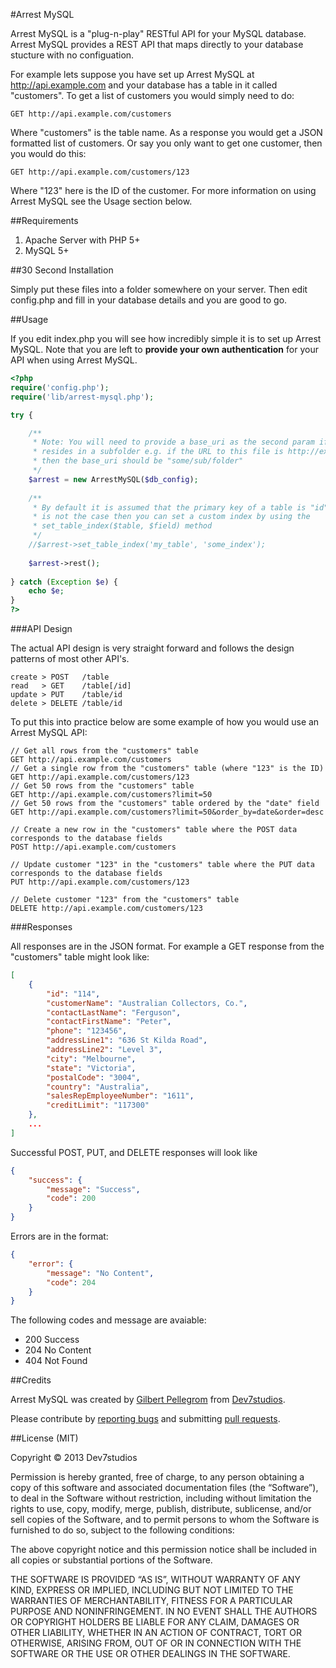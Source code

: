 #Arrest MySQL

Arrest MySQL is a "plug-n-play" RESTful API for your MySQL database. Arrest MySQL provides a REST API that maps directly to your database stucture with no configuation.

For example lets suppose you have set up Arrest MySQL at http://api.example.com and your database has a table in it called "customers". To get a list of customers you would simply need to do:

```GET http://api.example.com/customers```

Where "customers" is the table name. As a response you would get a JSON formatted list of customers. Or say you only want to get one customer, then you would do this:

```GET http://api.example.com/customers/123```

Where "123" here is the ID of the customer. For more information on using Arrest MySQL see the Usage section below.

##Requirements

1. Apache Server with PHP 5+
2. MySQL 5+

##30 Second Installation

Simply put these files into a folder somewhere on your server. Then edit config.php and fill in your database details and you are good to go.

##Usage

If you edit index.php you will see how incredibly simple it is to set up Arrest MySQL. Note that you are left to **provide your own authentication** for your API when using Arrest MySQL.

```php
<?php
require('config.php');
require('lib/arrest-mysql.php');

try {

    /**
     * Note: You will need to provide a base_uri as the second param if this file 
     * resides in a subfolder e.g. if the URL to this file is http://example.com/some/sub/folder/index.php
     * then the base_uri should be "some/sub/folder"
     */
    $arrest = new ArrestMySQL($db_config);
    
    /**
     * By default it is assumed that the primary key of a table is "id". If this
     * is not the case then you can set a custom index by using the
     * set_table_index($table, $field) method
     */
    //$arrest->set_table_index('my_table', 'some_index');
    
    $arrest->rest();
    
} catch (Exception $e) {
    echo $e;
}
?>
```

###API Design

The actual API design is very straight forward and follows the design patterns of most other API's.

```
create > POST   /table
read   > GET    /table[/id]
update > PUT    /table/id
delete > DELETE /table/id
```

To put this into practice below are some example of how you would use an Arrest MySQL API:

```
// Get all rows from the "customers" table
GET http://api.example.com/customers
// Get a single row from the "customers" table (where "123" is the ID)
GET http://api.example.com/customers/123
// Get 50 rows from the "customers" table
GET http://api.example.com/customers?limit=50
// Get 50 rows from the "customers" table ordered by the "date" field
GET http://api.example.com/customers?limit=50&order_by=date&order=desc

// Create a new row in the "customers" table where the POST data corresponds to the database fields
POST http://api.example.com/customers

// Update customer "123" in the "customers" table where the PUT data corresponds to the database fields
PUT http://api.example.com/customers/123

// Delete customer "123" from the "customers" table
DELETE http://api.example.com/customers/123
```

###Responses

All responses are in the JSON format. For example a GET response from the "customers" table might look like:

```json
[
    {
        "id": "114",
        "customerName": "Australian Collectors, Co.",
        "contactLastName": "Ferguson",
        "contactFirstName": "Peter",
        "phone": "123456",
        "addressLine1": "636 St Kilda Road",
        "addressLine2": "Level 3",
        "city": "Melbourne",
        "state": "Victoria",
        "postalCode": "3004",
        "country": "Australia",
        "salesRepEmployeeNumber": "1611",
        "creditLimit": "117300"
    },
    ...
]
```

Successful POST, PUT, and DELETE responses will look like

```json
{
    "success": {
        "message": "Success",
        "code": 200
    }
}
```

Errors are in the format:

```json
{
    "error": {
        "message": "No Content",
        "code": 204
    }
}
```

The following codes and message are avaiable:

* 200 Success
* 204 No Content
* 404 Not Found

##Credits

Arrest MySQL was created by [Gilbert Pellegrom](http://gilbert.pellegrom.me) from [Dev7studios](http://dev7studios.com).

Please contribute by [reporting bugs](Arrest-MySQL/issues) and submitting [pull requests](Arrest-MySQL/pulls).

##License (MIT)

Copyright © 2013 Dev7studios

Permission is hereby granted, free of charge, to any person obtaining a copy of this software and associated documentation 
files (the “Software”), to deal in the Software without restriction, including without limitation the rights to use, copy, 
modify, merge, publish, distribute, sublicense, and/or sell copies of the Software, and to permit persons to whom the Software 
is furnished to do so, subject to the following conditions:

The above copyright notice and this permission notice shall be included in all copies or substantial portions of the Software.

THE SOFTWARE IS PROVIDED “AS IS”, WITHOUT WARRANTY OF ANY KIND, EXPRESS OR IMPLIED, INCLUDING BUT NOT LIMITED TO THE WARRANTIES 
OF MERCHANTABILITY, FITNESS FOR A PARTICULAR PURPOSE AND NONINFRINGEMENT. IN NO EVENT SHALL THE AUTHORS OR COPYRIGHT HOLDERS BE 
LIABLE FOR ANY CLAIM, DAMAGES OR OTHER LIABILITY, WHETHER IN AN ACTION OF CONTRACT, TORT OR OTHERWISE, ARISING FROM, OUT OF OR 
IN CONNECTION WITH THE SOFTWARE OR THE USE OR OTHER DEALINGS IN THE SOFTWARE.

